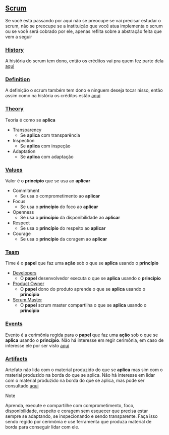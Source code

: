 ## [Scrum](https://scrumguides.org/scrum-guide.html)

Se você está passando por aqui não se preocupe se vai precisar estudar o scrum, não se preocupe se a instituição que você atua implementa o scrum ou se você será cobrado por ele, apenas reflita sobre a abstração feita  que vem a seguir

### [History](https://scrumguides.org/scrum-guide.html#purpose-of-the-scrum-guide)
A história do scrum tem dono, então os créditos vai pra quem fez parte dela [aqui](https://scrumguides.org/scrum-guide.html#purpose-of-the-scrum-guide)

### [Definition](https://scrumguides.org/scrum-guide.html#scrum-definition)
A definição o scrum também tem dono e ninguem deseja tocar nisso, então assim como na história os créditos estão [aqui](https://scrumguides.org/scrum-guide.html#scrum-definition)

### [Theory](https://scrumguides.org/scrum-guide.html#scrum-theory)
Teoria é como se **aplica**

- Transparency
    - Se **aplica** com transparência
- Inspection
    - Se **aplica** com inspeção
- Adaptation
    - Se **aplica** com adaptação

### [Values](https://scrumguides.org/scrum-guide.html#scrum-values)
Valor é o **princípio** que se usa ao **aplicar**

- Commitment
    - Se usa o comprometimento ao **aplicar**
- Focus
    - Se usa o **princípio** do foco ao **aplicar**
- Openness
    - Se usa o **princípio** da disponibilidade ao **aplicar**
- Respect
    - Se usa o **princípio** do respeito ao **aplicar**
- Courage
    - Se usa o **princípio** da coragem ao **aplicar**

### [Team](https://scrumguides.org/scrum-guide.html#scrum-team)
Time é o **papel** que faz uma **ação** sob o que se **aplica** usando o **princípio**

- [Developers](https://scrumguides.org/scrum-guide.html#developers)
    - O **papel** desenvolvedor executa o que se **aplica** usando o **princípio**
- [Product Owner](https://scrumguides.org/scrum-guide.html#product-owner)
    - O **papel** dono do produto aprende o que se **aplica** usando o **princípio**
- [Scrum Master](https://scrumguides.org/scrum-guide.html#scrum-master)
    - O **papel** scrum master compartliha o que se **aplica** usando o **princípio**

### [Events](https://scrumguides.org/scrum-guide.html#scrum-events)
Evento é a cerimônia regida para o **papel** que faz uma **ação** sob o que se **aplica** usando o **princípio**. Não há interesse em regir cerimônia, em caso de interesse ele por ser visto [aqui](https://scrumguides.org/scrum-guide.html#scrum-events)

### [Artifacts](https://scrumguides.org/scrum-guide.html#scrum-artifacts)
Artefato não lida com o material produzido do que se **aplica** mas sim com o material produzido na borda do que se aplica. Não há interesse em lidar com o material produzido na borda do que se aplica, mas pode ser consultado [aqui](https://scrumguides.org/scrum-guide.html#scrum-artifacts)

>[!NOTE]
>
>Aprenda, execute e compartilhe com comprometimento, foco, disponibilidade, respeito e coragem sem esquecer que precisa estar sempre se adaptando, se inspecionando e sendo transparente. Faça isso sendo regido por cerimônia e use ferramenta que produza material de borda para conseguir lidar com ele.
